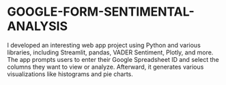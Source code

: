 # GOOGLE-FORM-SENTIMENTAL-ANALYSIS
I developed an interesting web app project using Python and various libraries, including Streamlit, pandas, VADER Sentiment, Plotly, and more. The app prompts users to enter their Google Spreadsheet ID and select the columns they want to view or analyze. Afterward, it generates various visualizations like histograms and pie charts. 
